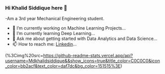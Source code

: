 ### Hi Khalid Siddique here 👋

-Am a 3rd year Mechanical Engineering student.
- 🔭 I’m currently working on Machine Learning Projects...
- 🌱 I’m currently learning Deep Learning...
- 💬 Ask me about getting started with Data Analytics and Data Science...
- 📫 How to reach me: [Linkedin](https://www.linkedin.com/in/md-khalid-siddique/)...

(%3Cimg%20src=https://github-readme-stats.vercel.app/api?username=Mdkhalidsiddique&&show_icons=true&title_color=C0C0C0&icon_color=bb2acf&text_color=daf7dc&bg_color=151515%3E)

